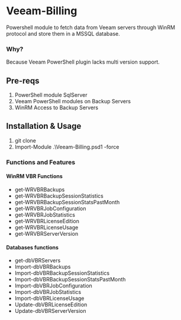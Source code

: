 # Veeam-Billing

Powershell module to fetch data from Veeam servers through WinRM protocol and store them in a MSSQL database.

### Why? 

Because Veeam PowerShell plugin lacks multi version support.

## Pre-reqs
1) PowerShell module SqlServer 
2) Veeam PowerShell modules on Backup Servers
3) WinRM Access to Backup Servers



## Installation & Usage
1. git clone 
2. Import-Module .\Veeam-Billing.psd1 -force


### Functions and Features
      
#### WinRM VBR Functions
- get-WRVBRBackups
- get-WRVBRBackupSessionStatistics
- get-WRVBRBackupSessionStatsPastMonth
- get-WRVBRJobConfiguration
- get-WRVBRJobStatistics
- get-WRVBRLicenseEdition
- get-WRVBRLicenseUsage
- get-WRVBRServerVersion

#### Databases functions
- get-dbVBRServers 
- Import-dbVBRBackups
- Import-dbVBRBackupSessionStatistics
- Import-dbVBRBackupSessionStatsPastMonth
- Import-dbVBRJobConfiguration
- Import-dbVBRJobStatistics
- Import-dbVBRLicenseUsage
- Update-dbVBRLicenseEdition
- Update-dbVBRServerVersion
